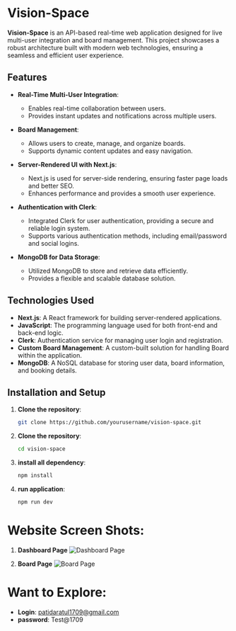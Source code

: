 # Vision-Space

**Vision-Space** is an API-based real-time web application designed for live multi-user integration and board management. This project showcases a robust architecture built with modern web technologies, ensuring a seamless and efficient user experience.

## Features

- **Real-Time Multi-User Integration**: 
  - Enables real-time collaboration between users.
  - Provides instant updates and notifications across multiple users.

- **Board Management**:
  - Allows users to create, manage, and organize boards.
  - Supports dynamic content updates and easy navigation.

- **Server-Rendered UI with Next.js**:
  - Next.js is used for server-side rendering, ensuring faster page loads and better SEO.
  - Enhances performance and provides a smooth user experience.

- **Authentication with Clerk**:
  - Integrated Clerk for user authentication, providing a secure and reliable login system.
  - Supports various authentication methods, including email/password and social logins.

- **MongoDB for Data Storage**:
  - Utilized MongoDB to store and retrieve data efficiently.
  - Provides a flexible and scalable database solution.

## Technologies Used

- **Next.js**: A React framework for building server-rendered applications.
- **JavaScript**: The programming language used for both front-end and back-end logic.
- **Clerk**: Authentication service for managing user login and registration.
- **Custom Board Management**: A custom-built solution for handling Board within the application.
- **MongoDB**: A NoSQL database for storing user data, board information, and booking details.

## Installation and Setup

1. **Clone the repository**:
   ```bash
   git clone https://github.com/yourusername/vision-space.git

2. **Clone the repository**:
   ```bash
   cd vision-space

3. **install all dependency**:
   ```bash
   npm install

3. **run application**:
   ```bash
   npm run dev

# Website Screen Shots:   

1. **Dashboard Page**
   ![Dashboard Page]([https://example.com/homepage.png](https://drive.google.com/file/d/1NwjfJEI1j9BupRWUwObxz4POpjsc9T0k/view?usp=sharing))
   
2. **Board Page**
   ![Board Page]([https://example.com/board-management.png](https://drive.google.com/file/d/1PiyX7l3HyAuHF54KXOaBB68-RpZClrLO/view?usp=sharing))

# Want to Explore:

- **Login**: patidaratul1709@gmail.com
- **password**: Test@1709

